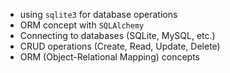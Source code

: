 - using `sqlite3` for database operations
- ORM concept with `SQLAlchemy`
- Connecting to databases (SQLite, MySQL, etc.)
- CRUD operations (Create, Read, Update, Delete)
- ORM (Object-Relational Mapping) concepts